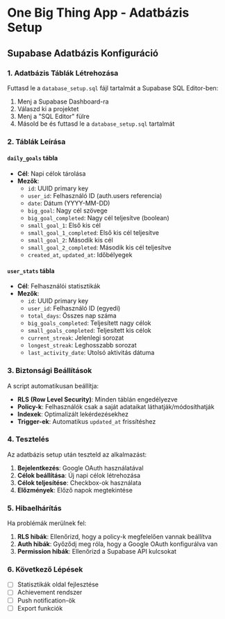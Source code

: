 # One Big Thing App - Adatbázis Setup

## Supabase Adatbázis Konfiguráció

### 1. Adatbázis Táblák Létrehozása

Futtasd le a `database_setup.sql` fájl tartalmát a Supabase SQL Editor-ben:

1. Menj a Supabase Dashboard-ra
2. Válaszd ki a projektet
3. Menj a "SQL Editor" fülre
4. Másold be és futtasd le a `database_setup.sql` tartalmát

### 2. Táblák Leírása

#### `daily_goals` tábla
- **Cél**: Napi célok tárolása
- **Mezők**:
  - `id`: UUID primary key
  - `user_id`: Felhasználó ID (auth.users referencia)
  - `date`: Dátum (YYYY-MM-DD)
  - `big_goal`: Nagy cél szövege
  - `big_goal_completed`: Nagy cél teljesítve (boolean)
  - `small_goal_1`: Első kis cél
  - `small_goal_1_completed`: Első kis cél teljesítve
  - `small_goal_2`: Második kis cél
  - `small_goal_2_completed`: Második kis cél teljesítve
  - `created_at`, `updated_at`: Időbélyegek

#### `user_stats` tábla
- **Cél**: Felhasználói statisztikák
- **Mezők**:
  - `id`: UUID primary key
  - `user_id`: Felhasználó ID (egyedi)
  - `total_days`: Összes nap száma
  - `big_goals_completed`: Teljesített nagy célok
  - `small_goals_completed`: Teljesített kis célok
  - `current_streak`: Jelenlegi sorozat
  - `longest_streak`: Leghosszabb sorozat
  - `last_activity_date`: Utolsó aktivitás dátuma

### 3. Biztonsági Beállítások

A script automatikusan beállítja:
- **RLS (Row Level Security)**: Minden táblán engedélyezve
- **Policy-k**: Felhasználók csak a saját adataikat láthatják/módosíthatják
- **Indexek**: Optimalizált lekérdezésekhez
- **Trigger-ek**: Automatikus `updated_at` frissítéshez

### 4. Tesztelés

Az adatbázis setup után teszteld az alkalmazást:

1. **Bejelentkezés**: Google OAuth használatával
2. **Célok beállítása**: Új napi célok létrehozása
3. **Célok teljesítése**: Checkbox-ok használata
4. **Előzmények**: Előző napok megtekintése

### 5. Hibaelhárítás

Ha problémák merülnek fel:

1. **RLS hibák**: Ellenőrizd, hogy a policy-k megfelelően vannak beállítva
2. **Auth hibák**: Győződj meg róla, hogy a Google OAuth konfigurálva van
3. **Permission hibák**: Ellenőrizd a Supabase API kulcsokat

### 6. Következő Lépések

- [ ] Statisztikák oldal fejlesztése
- [ ] Achievement rendszer
- [ ] Push notification-ök
- [ ] Export funkciók
